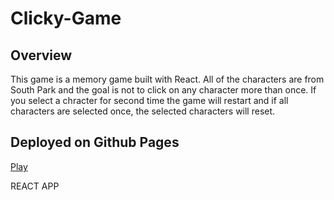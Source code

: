 # Clicky-Game
## Overview

This game is a memory game built with React. All of the characters are from South Park and the goal is not to click on any character more than once. If you select a chracter for second time the game will restart and if all characters are selected once, the selected characters will reset.

## Deployed on Github Pages

[Play](https://neginnami.github.io/Clicky-Game)

REACT APP